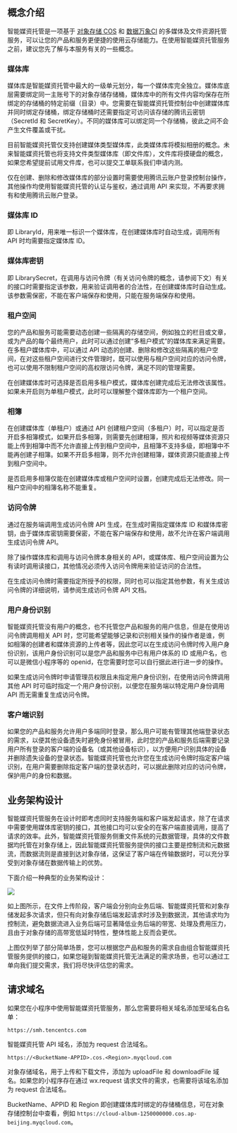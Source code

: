 ## 概念介绍

智能媒资托管是一项基于 [对象存储 COS](https://cloud.tencent.com/document/product/436) 和 [数据万象CI](https://cloud.tencent.com/document/product/460) 的多媒体及文件资源托管服务，可以让您的产品和服务更便捷的使用云存储能力。在使用智能媒资托管服务之前，建议您先了解与本服务有关的一些概念。

### 媒体库

媒体库是智能媒资托管中最大的一级单元划分，每一个媒体库完全独立。媒体库底层需要绑定同一主账号下的对象存储存储桶，媒体库中的所有文件内容均保存在所绑定的存储桶的特定前缀（目录）中。您需要在智能媒资托管控制台中创建媒体库并同时绑定存储桶，绑定存储桶时还需要指定可访问该存储的腾讯云密钥（SecretId 和 SecretKey）。不同的媒体库可以绑定同一个存储桶，彼此之间不会产生文件覆盖或干扰。

目前智能媒资托管仅支持创建媒体类型媒体库，此类媒体库将模拟相册的概念。未来智能媒资托管也将支持文件类型媒体库（即文件库），文件库将摸硬盘的概念，如果您希望提前试用文件库，也可以提交工单联系我们申请内测。

仅在创建、删除和修改媒体库的部分设置时需要使用腾讯云账户登录控制台操作，其他操作均使用智能媒资托管的认证与鉴权，通过调用 API 来实现，不再要求拥有和使用腾讯云账户登录。

### 媒体库 ID

即 LibraryId，用来唯一标识一个媒体库，在创建媒体库时自动生成，调用所有 API 时均需要指定媒体库 ID。

### 媒体库密钥

即 LibrarySecret，在调用与访问令牌（有关访问令牌的概念，请参阅下文）有关的接口时需要指定该参数，用来验证调用者的合法性，在创建媒体库时自动生成。该参数需保密，不能在客户端保存和使用，只能在服务端保存和使用。

### 租户空间

您的产品和服务可能需要动态创建一些隔离的存储空间，例如独立的栏目或文章，或为产品的每个最终用户，此时可以通过创建“多租户模式”的媒体库来满足需要。在多租户媒体库中，可以通过 API 动态的创建、删除和修改这些隔离的租户空间，在对这些租户空间进行文件管理时，既可以使用与租户空间对应的访问令牌，也可以使用不限制租户空间的高权限访问令牌，满足不同的管理需要。

在创建媒体库时可选择是否启用多租户模式，媒体库创建完成后无法修改该属性。如果未开启则为单租户模式，此时可以理解整个媒体库即为一个租户空间。

### 相簿

在创建媒体库（单租户）或通过 API 创建租户空间（多租户）时，可以指定是否开启多相簿模式，如果开启多相簿，则需要先创建相簿，照片和视频等媒体资源只能上传到相簿中而不允许直接上传到租户空间中，且相簿不支持多级，即相簿中不能再创建子相簿。如果不开启多相簿，则不允许创建相簿，媒体资源只能直接上传到租户空间中。

是否启用多相簿仅能在创建媒体库或租户空间时设置，创建完成后无法修改。同一租户空间中的相簿名称不能重复。

### 访问令牌

通过在服务端调用生成访问令牌 API 生成，在生成时需指定媒体库 ID 和媒体库密钥，由于媒体库密钥需要保密，不能在客户端保存和使用，故不允许在客户端调用生成访问令牌 API。

除了操作媒体库和调用与访问令牌本身相关的 API，或媒体库、租户空间设置为公有读时调用读接口，其他情况必须传入访问令牌用来验证访问的合法性。

在生成访问令牌时需要指定所授予的权限，同时也可以指定其他参数，有关生成访问令牌的详细说明，请参阅生成访问令牌 API 文档。

### 用户身份识别

智能媒资托管没有用户的概念，也不托管您产品和服务的用户信息，但是在使用访问令牌调用相关 API 时，您可能希望能够记录和识别相关操作的操作者是谁，例如相簿的创建者和媒体资源的上传者等，因此您可以在生成访问令牌时传入用户身份识别，该用户身份识别可以是您产品和服务中已有用户体系的 ID 或用户名，也可以是微信小程序等的 openid，在您需要时您可以自行据此进行进一步的操作。

如果生成访问令牌时申请管理员权限且未指定用户身份识别，在使用访问令牌调用其他 API 时可临时指定一个用户身份识别，以便您在服务端以特定用户身份调用 API 而无需重复生成访问令牌。

### 客户端识别

如果您的产品和服务允许用户多端同时登录，那么用户可能有管理其他端登录状态的需求，以便其他设备遗失时避免身份被冒用，此时您的产品和服务后端需要记录用户所有登录的客户端的设备名（或其他设备标识），以方便用户识别具体的设备并删除遗失设备的登录状态。智能媒资托管也允许您在生成访问令牌时指定客户端识别，在用户需要删除指定客户端的登录状态时，可以据此删除对应的访问令牌，保护用户的身份和数据。

## 业务架构设计

智能媒资托管服务在设计时即考虑同时支持服务端和客户端发起请求，除了在请求中需要使用媒体库密钥的接口，其他接口均可以安全的在客户端直接调用，提高了请求的效率。此外，智能媒资托管服务侧重文件系统的元数据管理，具体的文件数据均托管在对象存储上，因此智能媒资托管服务提供的接口主要是控制流和元数据流，而数据流则是直接到达对象存储，这保证了客户端在传输数据时，可以充分享受到对象存储在数据传输上的优势。

下面介绍一种典型的业务架构设计：

![](https://main.qcloudimg.com/raw/79afff0e2d30ead02099c04ae3734188.png)

如上图所示，在文件上传阶段，客户端会分别向业务后端、智能媒资托管和对象存储发起多次请求，但只有向对象存储后端发起请求时涉及到数据流，其他请求均为控制流，避免数据流进入业务后端可显著降低业务后端的带宽、处理及费用压力，且由于对象存储的高带宽低延时特性，整体性能上反而会更优。

上图仅列举了部分简单场景，您可以根据您产品和服务的需求自由组合智能媒资托管服务提供的接口，如果您碰到智能媒资托管无法满足的需求场景，也可以通过工单向我们提交需求，我们将尽快评估您的需求。

## 请求域名

如果您在小程序中使用智能媒资托管服务，那么您需要将相关域名添加至域名白名单：

`https://smh.tencentcs.com`

智能媒资托管 API 域名，添加为 request 合法域名。

 `https://<BucketName-APPID>.cos.<Region>.myqcloud.com`

对象存储域名，用于上传和下载文件，添加为 uploadFile 和 downloadFile 域名。如果您的小程序存在通过 wx.request 请求文件的需求，也需要将该域名添加为 request 合法域名。

BucketName、APPID 和 Region 即创建媒体库时绑定的存储桶信息，可在对象存储控制台中查看，例如 `https://cloud-album-1250000000.cos.ap-beijing.myqcloud.com`。
